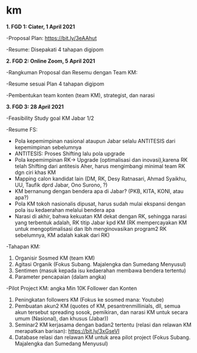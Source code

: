 # km

**1. FGD 1:  Ciater, 1 April 2021**

-Proposal Plan: https://bit.ly/3eAAhut

-Resume: Disepakati 4 tahapan digipom

**2. FGD 2: Online Zoom, 5 April 2021**

-Rangkuman Proposal dan Resemu dengan Team KM: 

-Resume sesuai Plan 4 tahapan digipom

-Pembentukan team konten (team KM), strategist, dan narasi


**3. FGD 3: 28 April 2021** 

-Feasibility Study goal KM Jabar 1/2

-Resume FS: 

* Pola kepemimpinan nasional ataupun Jabar selalu ANTITESIS dari kepemimpinan sebelumnya
* ANTITESIS: Proses Shifting lalu pola upgrade 
* Pola kepemimpinan RK-> Upgrade (optimalisasi dan inovasi),karena RK telah Shifting dari antitesis Aher, harus mengimbangi minimal team RK dgn ciri khas KM
* Mapping calon kandidat lain (DM, RK, Desy Ratnasari, Ahmad Syaikhu, UU, Taufik dprd Jabar, Ono Surono, ?)
* KM bernanung dengan bendera apa di Jabar? (PKB, KITA, KONI, atau apa?)
* Pola KM tokoh nasionalis dipusat, harus sudah mulai ekspansi dengan pola isu kedaerahan melalui bendera apa
* Narasi di akhir, bahwa kekuatan KM dekat dengan RK, sehingga narasi yang terbentuk adalah, RK titip Jabar kpd KM (RK mempercayakan KM untuk mengoptimalisasi dan lbh menginovasikan program2 RK sebelumnya, KM adalah kakak dari RK)

-Tahapan KM:
1. Organisir Sosmed KM (team KM)
2. Agitasi Organik (Fokus Subang. Majalengka dan Sumedang Menyusul)
3. Sentimen (masuk kepada isu kedaerahan membawa bendera tertentu)
4. Parameter pencapaian (dalam angka)

-Pilot Project KM: angka Min 10K Follower dan Konten

1. Peningkatan followers KM (Fokus ke sosmed mana: Youtube)
2. Pembuatan akun2 KM (quotes of KM, pesantrenmillinials, dll, semua akun tersebut spreading sosok, pemikiran, dan narasi KM untuk secara umum (Nasional), dan khusus (Jabar))
3. Seminar2 KM kerjasama dengan badan2 tertentu (relasi dan relawan KM merapatkan barisan): https://bit.ly/3xGseVI
5. Database relasi dan relawan KM untuk area pilot project (Fokus Subang. Majalengka dan Sumedang Menyusul)

